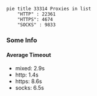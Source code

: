
```mermaid
pie title 33314 Proxies in list
    "HTTP" : 22361
    "HTTPS": 4674
    "SOCKS" : 9833
```

### Some Info
#### Average Timeout

- mixed: 2.9s
- http: 1.4s
- https: 8.6s
- socks: 6.5s